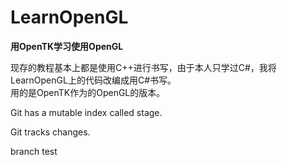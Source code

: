 # LearnOpenGL
**用OpenTK学习使用OpenGL**

现存的教程基本上都是使用C++进行书写，由于本人只学过C#，我将LearnOpenGL上的代码改编成用C#书写。    
用的是OpenTK作为的OpenGL的版本。

Git has a mutable index called stage.

Git tracks changes.

branch test